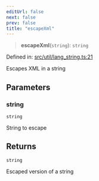 ```yaml
---
editUrl: false
next: false
prev: false
title: "escapeXml"
---
```


> **escapeXml**(`string`): `string`

Defined in: [src/util/lang\_string.ts:21](https://github.com/fabricjs/fabric.js/blob/9a792f4b7b8031f02ec7ea4ce8c99f810e45cfec/src/util/lang_string.ts#L21)

Escapes XML in a string

## Parameters

### string

`string`

String to escape

## Returns

`string`

Escaped version of a string
